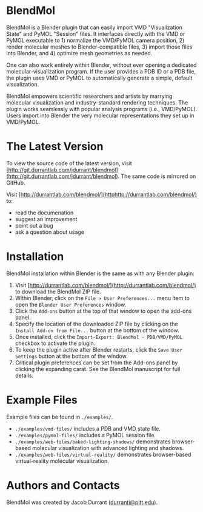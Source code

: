 BlendMol
========

BlendMol is a Blender plugin that can easily import VMD "Visualization State"
and PyMOL "Session" files. It interfaces directly with the VMD or PyMOL
executable to 1) normalize the VMD/PyMOL camera position, 2) render molecular
meshes to Blender-compatible files, 3) import those files into Blender, and 4)
optimize mesh geometries as needed. 

One can also work entirely within Blender, without ever opening a dedicated
molecular-visualization program. If the user provides a PDB ID or a PDB file,
the plugin uses VMD or PyMOL to automatically generate a simple, default
visualization.

BlendMol empowers scientific researchers and artists by marrying molecular
visualization and industry-standard rendering techniques. The plugin works
seamlessly with popular analysis programs (i.e., VMD/PyMOL). Users import into
Blender the very molecular representations they set up in VMD/PyMOL.

The Latest Version
==================

To view the source code of the latest version, visit
[http://git.durrantlab.com/jdurrant/blendmol](http://git.durrantlab.com/jdurrant/blendmol).
The same code is mirrored on GitHub.

Visit [http://durrantlab.com/blendmol/](httphttp://durrantlab.com/blendmol/) to:

* read the documenation
* suggest an improvement
* point out a bug
* ask a question about usage


Installation
============

BlendMol installation within Blender is the same as with any Blender plugin:

1. Visit [http://durrantlab.com/blendmol/](http://durrantlab.com/blendmol/) to
   download the BlendMol ZIP file. 
2. Within Blender, click on the ```File > User Preferences...``` menu item to
   open the ```Blender User Preferences``` window. 
3. Click the ```Add-ons``` button at the top of that window to open the
   add-ons panel. 
4. Specify the location of the downloaded ZIP file by clicking on the
   ```Install Add-on from File...``` button at the bottom of the window. 
5. Once installed, click the ```Import-Export: BlendMol - PDB/VMD/PyMOL```
   checkbox to activate the plugin. 
6. To keep the plugin active after Blender restarts, click the ```Save User
   Settings``` button at the bottom of the window.
7. Critical plugin preferences can be set from the Add-ons panel by clicking 
   the expanding carat. See the BlendMol manuscript for full details.

Example Files
=============

Example files can be found in `./examples/`.

* `./examples/vmd-files/` includes a PDB and VMD state file.
* `./examples/pymol-files/` includes a PyMOL session file.
* `./examples/web-files/baked-lighting-shadows/` demonstrates browser-based
  molecular visualization with advanced lighting and shadows.
* `./examples/web-files/virtual-reality/` demonstrates browser-based
  virtual-reality molecular visualization.

Authors and Contacts
====================

BlendMol was created by Jacob Durrant
([durrantj@pitt.edu](mailto:durrantj@pitt.edu)).
